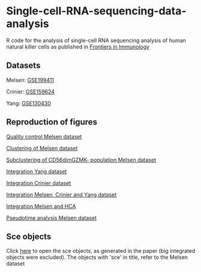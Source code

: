 # Single-cell-RNA-sequencing-data-analysis
R code for the analysis of single-cell RNA sequencing analysis of human natural killer cells as published in [Frontiers in Immunology](https://www.frontiersin.org/articles/10.3389/fimmu.2022.1044398/full)

## Datasets
Melsen: [GSE199411](https://www.ncbi.nlm.nih.gov/geo/query/acc.cgi?acc=GSE199411)

Crinier: [GSE159624](https://www.ncbi.nlm.nih.gov/geo/query/acc.cgi?acc=GSE159624)

Yang: [GSE130430](https://www.ncbi.nlm.nih.gov/geo/query/acc.cgi?acc=GSE130430)


## Reproduction of figures
[Quality control Melsen dataset](https://github.com/janinemelsen/Single-cell-RNA-sequencing-data-analysis/blob/main/qualitycontrol.Rmd)

[Clustering of Melsen dataset](https://github.com/janinemelsen/Single-cell-RNA-sequencing-data-analysis/blob/main/clustering.Rmd)

[Subclustering of CD56dimGZMK- population Melsen dataset](https://github.com/janinemelsen/Single-cell-RNA-sequencing-data-analysis/blob/main/CD56dimsubclustering.Rmd)

[Integration Yang dataset](https://github.com/janinemelsen/Single-cell-RNA-sequencing-data-analysis/blob/main/Integration_Yang.Rmd)

[Integration Crinier dataset](https://github.com/janinemelsen/Single-cell-RNA-sequencing-data-analysis/blob/main/Integration_Crinier.Rmd)

[Integration Melsen, Crinier and Yang dataset](https://github.com/janinemelsen/Single-cell-RNA-sequencing-data-analysis/blob/main/Integration_Crinier_Yang_Melsen.Rmd)

[Integration Melsen and HCA](https://github.com/janinemelsen/Single-cell-RNA-sequencing-data-analysis/blob/main/Integration_HCA_Melsen.Rmd)

[Pseudotime analysis Melsen dataset](https://github.com/janinemelsen/Single-cell-RNA-sequencing-data-analysis/blob/main/pseudotime.Rmd)


## Sce objects
Click [here](https://github.com/janinemelsen/Single-cell-RNA-sequencing-data-analysis/tree/main/sce%20objects) to open the sce objects, as generated in the paper (big integrated objects were excluded). 
The objects with 'sce' in title, refer to the Melsen dataset


